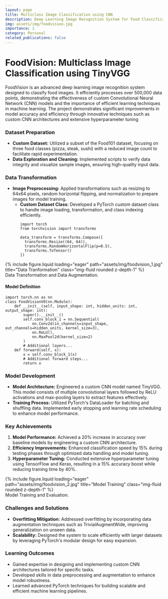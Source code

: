 ```yaml
---
layout: page
title: Multiclass Image Classification using CNN
description: Deep Learning Image Recognition System for Food Classification
img: assets/img/foodvision.jpg
importance: 1
category: Personal
related_publications: false
---
```


# FoodVision: Multiclass Image Classification using TinyVGG

FoodVision is an advanced deep learning image recognition system designed to classify food images. It efficiently
processes over 500,000 data points, demonstrating the effectiveness of custom Convolutional Neural Network (CNN) models
and the importance of efficient learning techniques in machine learning. The project demonstrates significant
improvements in model accuracy and efficiency through innovative techniques such as custom CNN architectures and
extensive hyperparameter tuning


### Dataset Preparation

- **Custom Dataset:** Utilized a subset of the Food101 dataset, focusing on three food classes (pizza, steak, sushi)
  with a reduced image count to facilitate rapid experimentation.
- **Data Exploration and Cleaning:** Implemented scripts to verify data integrity and visualize sample images, ensuring
  high-quality input data.

### Data Transformation

- **Image Preprocessing:** Applied transformations such as resizing to 64x64 pixels, random horizontal flipping, and
  normalization to prepare images for model training.
  - **Custom Dataset Class:** Developed a PyTorch custom dataset class to handle image loading, transformation, and class
    indexing efficiently.
      ```
    import torch
    from torchvision import transforms
    
    data_transform = transforms.Compose([
        transforms.Resize((64, 64)),
        transforms.RandomHorizontalFlip(p=0.5),
        transforms.ToTensor()
    ])
    ```
<div class="row">
    <div class="col-sm mt-3 mt-md-0">
        {% include figure.liquid loading="eager" path="assets/img/foodvision_1.jpg" title="Data Tranformation" class="img-fluid rounded z-depth-1" %}
    </div>
</div>
<div class="caption">
    Data Transformation and Data Augmentation.
</div>

#### Model Definition

```
import torch.nn as nn
class FoodVisionV0(nn.Module):
    def __init__(self, input_shape: int, hidden_units: int, output_shape: int):
        super().__init__()
        self.conv_block_1 = nn.Sequential(
            nn.Conv2d(in_channels=input_shape, out_channels=hidden_units, kernel_size=3),
            nn.ReLU(),
            nn.MaxPool2d(kernel_size=2)
        )
        # Additional layers...
    def forward(self, x):
        x = self.conv_block_1(x)
        # Additional forward steps...
        return x
```


### Model Development

- **Model Architecture:** Engineered a custom CNN model named TinyVGG. This model consists of multiple convolutional
  layers followed by ReLU activations and max-pooling layers to extract features effectively.
- **Training Process:** Utilized PyTorch's DataLoader for batching and shuffling data. Implemented early stopping and
  learning rate scheduling to enhance model performance.

### Key Achievements

1. **Model Performance:** Achieved a 20% increase in accuracy over baseline models by engineering a custom CNN
   architecture.
2. **Efficiency Improvements:** Enhanced classification speed by 15% during testing phases through optimized data
   handling and model tuning.
3. **Hyperparameter Tuning:** Conducted extensive hyperparameter tuning using TensorFlow and Keras, resulting in a 15%
   accuracy boost while reducing training time by 40%.

<div class="row">
    <div class="col-sm mt-3 mt-md-0">
        {% include figure.liquid loading="eager" path="assets/img/foodvision_2.jpg" title="Model Training" class="img-fluid rounded z-depth-1" %}
    </div>
</div>
<div class="caption">
    Model Training and Evaluation.
</div>


### Challenges and Solutions

- **Overfitting Mitigation:** Addressed overfitting by incorporating data augmentation techniques such as
  TrivialAugmentWide, improving generalization on unseen data.
- **Scalability:** Designed the system to scale efficiently with larger datasets by leveraging PyTorch's modular design
  for easy expansion.

### Learning Outcomes

- Gained expertise in designing and implementing custom CNN architectures tailored for specific tasks.
- Developed skills in data preprocessing and augmentation to enhance model robustness.
- Learned advanced PyTorch techniques for building scalable and efficient machine learning pipelines.




